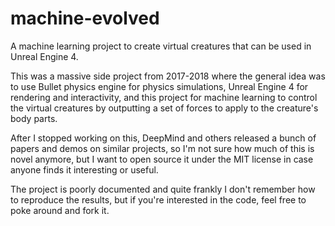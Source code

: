 # machine-evolved

A machine learning project to create virtual creatures that can be used in Unreal Engine 4.

This was a massive side project from 2017-2018 where the general idea was to use Bullet physics engine for physics simulations, Unreal Engine 4 for rendering and interactivity, and this project for machine learning to control the virtual creatures by outputting a set of forces to apply to the creature's body parts.

After I stopped working on this, DeepMind and others released a bunch of papers and demos on similar projects, so I'm not sure how much of this is novel anymore, but I want to open source it under the MIT license in case anyone finds it interesting or useful.

The project is poorly documented and quite frankly I don't remember how to reproduce the results, but if you're interested in the code, feel free to poke around and fork it.